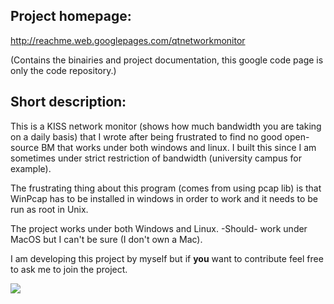 ## Project homepage: ##
http://reachme.web.googlepages.com/qtnetworkmonitor

(Contains the binairies and project documentation, this google code page is only the code repository.)

## Short description: ##

This is a KISS network monitor (shows how much bandwidth you are taking on a daily basis) that I wrote after being frustrated to find no good open-source BM that works under both windows and linux. I built this since I am sometimes under strict restriction of bandwidth (university campus for example).

The frustrating thing about this program (comes from using pcap lib) is that WinPcap has to be installed in windows in order to work and it needs to be run as root in Unix.

The project works under both Windows and Linux. -Should- work under MacOS but I can't be sure (I don't own a Mac).

I am developing this project by myself but if **you** want to contribute feel free to ask me to join the project.

[![](http://reachme.web.googlepages.com/QtNetworkMon_SC_nix_0p2.png)](http://reachme.web.googlepages.com/qtnetworkmonitor)
